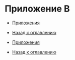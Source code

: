 # Приложение B

- [Приложения](../attachments)
- [Назад к оглавлению](Home)




- [Приложения](../attachments)
- [Назад к оглавлению](Home)